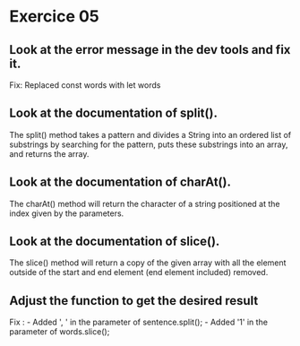 # Exercice 05

## Look at the error message in the dev tools and fix it.

Fix: Replaced const words with let words

## Look at the documentation of split().

The split() method takes a pattern and divides a String into an ordered list of substrings by searching for the pattern, puts these substrings into an array, and returns the array.

## Look at the documentation of charAt().

The charAt() method will return the character of a string positioned at the index given by the parameters.

## Look at the documentation of slice().

The slice() method will return a copy of the given array with all the element outside of the start and end element (end element included) removed.

## Adjust the function to get the desired result

Fix : 
    - Added ', ' in the parameter of sentence.split();
    - Added '1' in the parameter of words.slice();